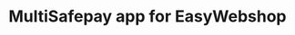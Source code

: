 ---
title : "MultiSafepay app for EasyWebshop"
meta_title: "EasyWebshop integration - MultiSafepay Documentation Center"
layout: 'single'
meta_description: "In the MultiSafepay Documentation Center all relevant information regarding our Plugins and API. As well as Support pages for Payment Method, Tools and General Questions. You can also find the contact details of our Support Team and Integration Team."
logo: "/logo/Integrations/Dynamic_Web.svg"
weight: 10
title_short: "EasyWebshop"
description_short: "Easily integrate MultiSafepay payment solutions into your EasyWebshop platform with the free app."
description: "Easily integrate MultiSafepay payment solutions into your EasyWebshop platform with the free app.<br>
This app is managed by our partner EasyWebshop. For support, please contact [EasyWebshop](https://www.easywebshop.com/software/contact) directly. 
If you would like to integrate the MultiSafepay plugin for EasyWebshop, please contact our integration team at <integration@multisafepay.com>"
layout: 'single'
---